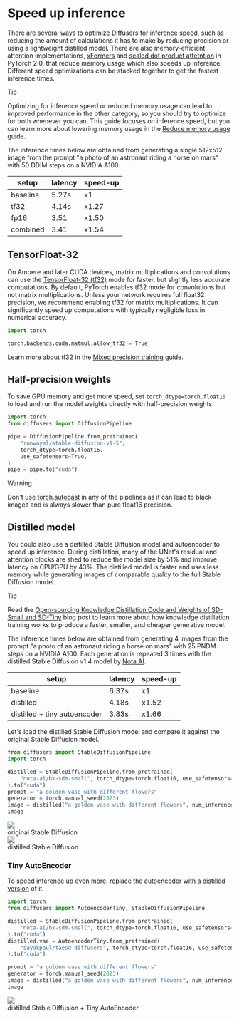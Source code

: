 <!--Copyright 2024 The HuggingFace Team. All rights reserved.

Licensed under the Apache License, Version 2.0 (the "License"); you may not use this file except in compliance with
the License. You may obtain a copy of the License at

http://www.apache.org/licenses/LICENSE-2.0

Unless required by applicable law or agreed to in writing, software distributed under the License is distributed on
an "AS IS" BASIS, WITHOUT WARRANTIES OR CONDITIONS OF ANY KIND, either express or implied. See the License for the
specific language governing permissions and limitations under the License.
-->

# Speed up inference

There are several ways to optimize Diffusers for inference speed, such as reducing the amount of calculations it has to make by reducing precision or using a lightweight distilled model. There are also memory-efficient attention implementations, [xFormers](xformers) and [scaled dot product attetntion](https://pytorch.org/docs/stable/generated/torch.nn.functional.scaled_dot_product_attention.html) in PyTorch 2.0, that reduce memory usage which also speeds up inference. Different speed optimizations can be stacked together to get the fastest inference times.

> [!TIP]
> Optimizing for inference speed or reduced memory usage can lead to improved performance in the other category, so you should try to optimize for both whenever you can. This guide focuses on inference speed, but you can learn more about lowering memory usage in the [Reduce memory usage](memory) guide.

The inference times below are obtained from generating a single 512x512 image from the prompt "a photo of an astronaut riding a horse on mars" with 50 DDIM steps on a NVIDIA A100.

| setup    | latency | speed-up |
|----------|---------|----------|
| baseline | 5.27s   | x1       |
| tf32     | 4.14s   | x1.27    |
| fp16     | 3.51    | x1.50    |
| combined | 3.41    | x1.54    |

## TensorFloat-32

On Ampere and later CUDA devices, matrix multiplications and convolutions can use the [TensorFloat-32 (tf32)](https://blogs.nvidia.com/blog/2020/05/14/tensorfloat-32-precision-format/) mode for faster, but slightly less accurate computations. By default, PyTorch enables tf32 mode for convolutions but not matrix multiplications. Unless your network requires full float32 precision, we recommend enabling tf32 for matrix multiplications. It can significantly speed up computations with typically negligible loss in numerical accuracy.

```python
import torch

torch.backends.cuda.matmul.allow_tf32 = True
```

Learn more about tf32 in the [Mixed precision training](https://huggingface.co/docs/transformers/en/perf_train_gpu_one#tf32) guide.

## Half-precision weights

To save GPU memory and get more speed, set `torch_dtype=torch.float16` to load and run the model weights directly with half-precision weights.

```Python
import torch
from diffusers import DiffusionPipeline

pipe = DiffusionPipeline.from_pretrained(
    "runwayml/stable-diffusion-v1-5",
    torch_dtype=torch.float16,
    use_safetensors=True,
)
pipe = pipe.to("cuda")
```

> [!WARNING]
> Don't use [torch.autocast](https://pytorch.org/docs/stable/amp.html#torch.autocast) in any of the pipelines as it can lead to black images and is always slower than pure float16 precision.

## Distilled model

You could also use a distilled Stable Diffusion model and autoencoder to speed up inference. During distillation, many of the UNet's residual and attention blocks are shed to reduce the model size by 51% and improve latency on CPU/GPU by 43%. The distilled model is faster and uses less memory while generating images of comparable quality to the full Stable Diffusion model.

> [!TIP]
> Read the [Open-sourcing Knowledge Distillation Code and Weights of SD-Small and SD-Tiny](https://huggingface.co/blog/sd_distillation) blog post to learn more about how knowledge distillation training works to produce a faster, smaller, and cheaper generative model.

The inference times below are obtained from generating 4 images from the prompt "a photo of an astronaut riding a horse on mars" with 25 PNDM steps on a NVIDIA A100. Each generation is repeated 3 times with the distilled Stable Diffusion v1.4 model by [Nota AI](https://hf.co/nota-ai).

| setup                        | latency | speed-up |
|------------------------------|---------|----------|
| baseline                     | 6.37s   | x1       |
| distilled                    | 4.18s   | x1.52    |
| distilled + tiny autoencoder | 3.83s   | x1.66    |

Let's load the distilled Stable Diffusion model and compare it against the original Stable Diffusion model.

```py
from diffusers import StableDiffusionPipeline
import torch

distilled = StableDiffusionPipeline.from_pretrained(
    "nota-ai/bk-sdm-small", torch_dtype=torch.float16, use_safetensors=True,
).to("cuda")
prompt = "a golden vase with different flowers"
generator = torch.manual_seed(2023)
image = distilled("a golden vase with different flowers", num_inference_steps=25, generator=generator).images[0]
image
```

<div class="flex gap-4">
  <div>
    <img class="rounded-xl" src="https://huggingface.co/datasets/huggingface/documentation-images/resolve/main/diffusers/original_sd.png"/>
    <figcaption class="mt-2 text-center text-sm text-gray-500">original Stable Diffusion</figcaption>
  </div>
  <div>
    <img class="rounded-xl" src="https://huggingface.co/datasets/huggingface/documentation-images/resolve/main/diffusers/distilled_sd.png"/>
    <figcaption class="mt-2 text-center text-sm text-gray-500">distilled Stable Diffusion</figcaption>
  </div>
</div>

### Tiny AutoEncoder

To speed inference up even more, replace the autoencoder with a [distilled version](https://huggingface.co/sayakpaul/taesdxl-diffusers) of it.

```py
import torch
from diffusers import AutoencoderTiny, StableDiffusionPipeline

distilled = StableDiffusionPipeline.from_pretrained(
    "nota-ai/bk-sdm-small", torch_dtype=torch.float16, use_safetensors=True,
).to("cuda")
distilled.vae = AutoencoderTiny.from_pretrained(
    "sayakpaul/taesd-diffusers", torch_dtype=torch.float16, use_safetensors=True,
).to("cuda")

prompt = "a golden vase with different flowers"
generator = torch.manual_seed(2023)
image = distilled("a golden vase with different flowers", num_inference_steps=25, generator=generator).images[0]
image
```

<div class="flex justify-center">
  <div>
    <img class="rounded-xl" src="https://huggingface.co/datasets/huggingface/documentation-images/resolve/main/diffusers/distilled_sd_vae.png" />
    <figcaption class="mt-2 text-center text-sm text-gray-500">distilled Stable Diffusion + Tiny AutoEncoder</figcaption>
  </div>
</div>
